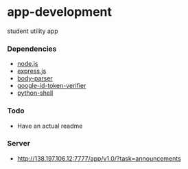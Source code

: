 # app-development
student utility app

### Dependencies
* [node.js](https://nodejs.org/en/)
* [express.js](https://github.com/expressjs/express)
* [body-parser](https://www.npmjs.com/package/body-parser)
* [google-id-token-verifier](https://www.npmjs.com/package/google-id-token-verifier)
* [python-shell](https://www.npmjs.com/package/python-shell)

### Todo
* Have an actual readme

### Server
* http://138.197.106.12:7777/app/v1.0/?task=announcements
